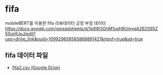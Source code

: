 # fifa
mobileBERT를 이용한 fifa 리뷰데이터 긍정 부정 데이터
https://docs.google.com/spreadsheets/d/1p6W3GhM1osH8UmyqA2B2S95Z55isHUeJ/edit?usp=drive_link&ouid=109929658565868891421&rtpof=true&sd=true

## fifa 데이터 파일
- [fifa2.csv (Google Drive)](https://docs.google.com/spreadsheets/d/1p6W3GhM1osH8UmyqA2B2S95Z55isHUeJ/edit?usp=drive_link&ouid=109929658565868891421&rtpof=true&sd=true)
